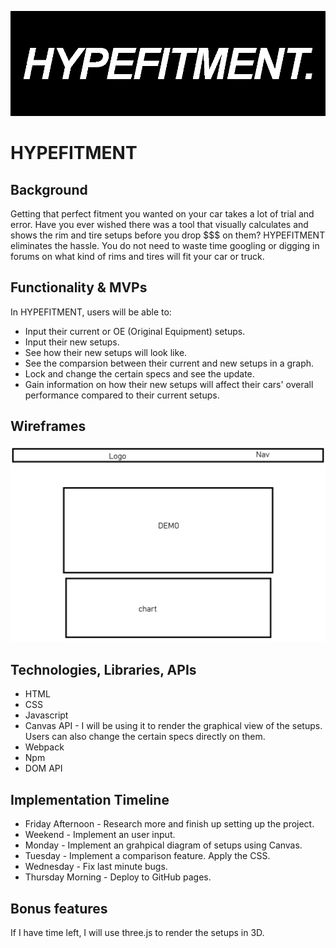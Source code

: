 ![Logo](/assets/hypefitment-logo_edited.png)

# HYPEFITMENT

## Background

Getting that perfect fitment you wanted on your car takes a lot of trial and error. Have you ever wished there was a tool that visually calculates and shows the rim and tire setups before you drop $$$ on them? HYPEFITMENT eliminates the hassle. You do not need to waste time googling or digging in forums on what kind of rims and tires will fit your car or truck.

## Functionality & MVPs

In HYPEFITMENT, users will be able to:

* Input their current or OE (Original Equipment) setups.
* Input their new setups.
* See how their new setups will look like.
* See the comparsion between their current and new setups in a graph.
* Lock and change the certain specs and see the update.
* Gain information on how their new setups will affect their cars' overall performance compared to their current setups.

## Wireframes 

![Wireframe](/assets/wireframe.png)

## Technologies, Libraries, APIs

* HTML
* CSS
* Javascript
* Canvas API - I will be using it to render the graphical view of the setups. Users can also change the certain specs directly on them.
* Webpack
* Npm
* DOM API

## Implementation Timeline
* Friday Afternoon - Research more and finish up setting up the project.
* Weekend - Implement an user input.
* Monday - Implement an grahpical diagram of setups using Canvas.
* Tuesday - Implement a comparison feature. Apply the CSS.
* Wednesday - Fix last minute bugs.
* Thursday Morning - Deploy to GitHub pages. 

## Bonus features

If I have time left, I will use three.js to render the setups in 3D.